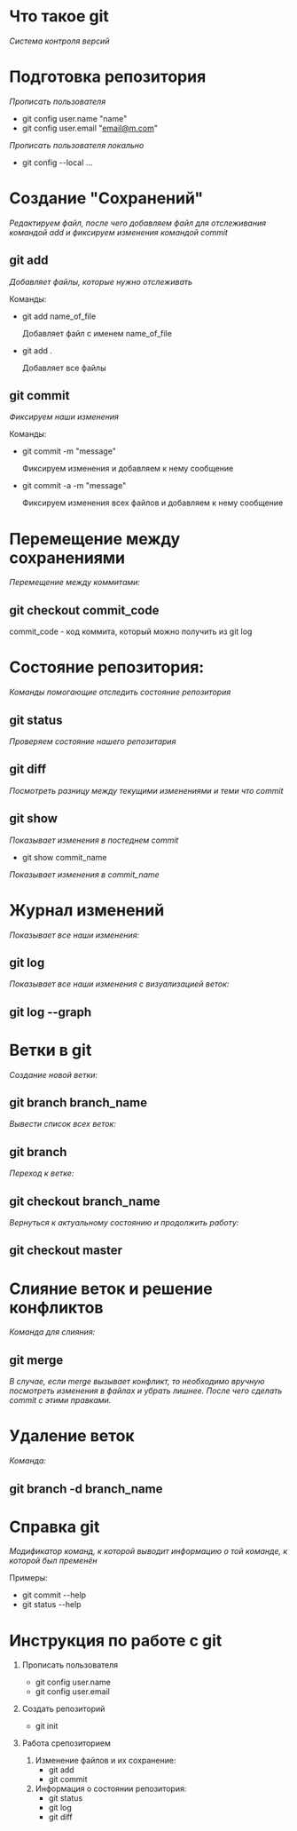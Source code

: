 
# Что такое git
*Система контроля версий*

# Подготовка репозитория
*Прописать пользователя*
   * git config user.name "name"
   * git config user.email "email@m.com"

 *Прописать пользователя локально*
  * git config --local ...  

# Создание "Сохранений"
*Редактируем файл, после чего добавляем файл для отслеживания командой add и фиксируем изменения командой commit*

## git add
*Добавляет файлы, которые нужно отслеживать*

Команды:
* git add name_of_file 

  Добавляет файл с именем name_of_file
* git add .

  Добавляет все файлы

## git commit
*Фиксируем наши изменения*

Команды:
* git commit -m "message"
  
  Фиксируем изменения и добавляем к нему сообщение

* git commit -a -m "message"
  
  Фиксируем изменения всех файлов и добавляем к нему сообщение

# Перемещение между сохранениями
*Перемещение между коммитами:*
## git checkout commit_code
commit_code - код коммита, который можно получить из git log

# Состояние репозитория: 
*Команды помогающие отследить состояние репозитория*
## git status

*Проверяем состояние нашего репозитария*

## git diff

*Посмотреть разницу между текущими изменениями и теми что commit* 

## git show

*Показывает изменения в постеднем commit*

* git show commit_name

*Показывает изменения в  commit_name*



# Журнал изменений
*Показывает все наши изменения:*
## git log

*Показывает все наши изменения с визуализацией веток:*

## git log --graph

# Ветки в git
*Создание новой ветки:*

## git branch branch_name

*Вывести список всех веток:*

## git branch

*Переход к ветке:*

## git checkout branch_name

*Вернуться к актуальному состоянию и продолжить работу:*

## git checkout master


# Слияние веток и решение конфликтов 
*Команда для слияния:*

## git merge

*В случае, если merge вызывает конфликт, то необходимо вручную посмотреть изменения в файлах и убрать лишнее. После чего сделать commit с этими правками.*

# Удаление веток
*Команда:*
## git branch -d branch_name

# Справка git
*Модификатор команд, к которой выводит информацию о той команде, к которой был пременён*

Примеры:
  * git commit --help
  * git status --help

# Инструкция по работе с git

1. Прописать пользователя
   * git config user.name
   * git config user.email

2. Создать репозиторий
   * git init

3. Работа срепозиторием

   1. Изменение файлов и их сохранение:
      * git add
      * git commit
   2. Информация о состоянии репозитория:
      * git status
      * git log
      * git diff


